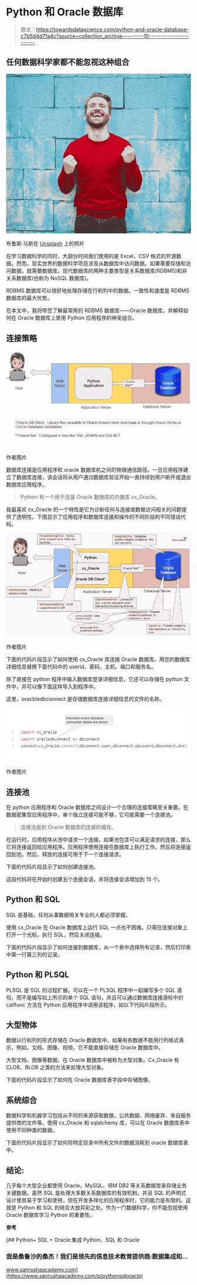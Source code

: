# Python 和 Oracle 数据库

> 原文：<https://towardsdatascience.com/python-and-oracle-database-c7b5d4d7fa4c?source=collection_archive---------10----------------------->

## 任何数据科学家都不能忽视这种组合

![](img/acf4c9e0fcf6a7ecd86b66ad089eb582.png)

布鲁斯·马斯在 [Unsplash](https://unsplash.com?utm_source=medium&utm_medium=referral) 上的照片

在学习数据科学的同时，大部分时间我们使用的是 Excel，CSV 格式的开源数据。然而，现实世界的数据科学项目涉及从数据库中访问数据。如果需要存储和访问数据，就需要数据库。现代数据库的两种主要类型是关系数据库(RDBMS)和非关系数据库(也称为 NoSQL 数据库)。

RDBMS 数据库可以很好地处理存储在行和列中的数据。一致性和速度是 RDBMS 数据库的最大优势。

在本文中，我将带您了解最常用的 RDBMS 数据库——Oracle 数据库，并解释如何在 Oracle 数据库上使用 Python 应用程序的神圣组合。

## 连接策略

![](img/adee68b93d4453458ae4aa7fb588d1b5.png)

作者图片

数据库连接是应用程序和 oracle 数据库机之间的物理通信路径。一旦应用程序建立了数据库连接，该会话将从用户通过数据库验证开始一直持续到用户断开或退出数据库应用程序。

> Python 有一个用于连接 Oracle 数据库的内置库 cx_Oracle。

我最喜欢 cx_Oracle 的一个特性是它为诊断任何与连接或数据访问相关的问题提供了透明性。下图显示了应用程序和数据库连接和操作的不同阶段的不同错误代码。

![](img/7c973bc086ee55d45adf93ac74ba3bb8.png)

作者图片

下面的代码片段显示了如何使用 cx_Oracle 库连接 Oracle 数据库。用您的数据库详细信息替换下面代码中的 userid、密码、主机、端口和服务名。

除了直接在 python 程序中输入数据库登录详细信息，它还可以存储在 python 文件中，并可以像下面这样导入到程序中。

这里，oracbledbconnect 是存储数据库连接详细信息的文件的名称。

![](img/c3510573b77644259a1b0362f527e2b2.png)

作者图片

## 连接池

在 python 应用程序和 Oracle 数据库之间设计一个合理的连接策略至关重要。在数据密集型应用程序中，单个独立连接可能不够，它可能需要一个连接池。

> 连接池是到 Oracle 数据库的连接的缓存。

在运行时，应用程序从池中请求一个连接。如果池包含可以满足请求的连接，那么它将连接返回给应用程序。应用程序使用连接在数据库上执行工作，然后将连接返回到池。然后，释放的连接可用于下一个连接请求。

下面的代码片段显示了如何创建连接池。

这段代码将在开始时创建五个连接会话，并将连接会话增加到 15 个。

## Python 和 SQL

SQL 是基础，任何从事数据相关专业的人都必须掌握。

使用 cx_Oracle 在 Oracle 数据库上运行 SQL 一点也不困难。只需在连接对象上打开一个光标，执行 SQL，然后关闭连接。

下面的代码片段显示了如何连接到数据库，从一个表中选择所有记录，然后打印表中第一行第三列的记录。

## Python 和 PLSQL

PLSQL 是 SQL 的过程扩展。可以在一个 PLSQL 程序中一起编写多个 SQL 语句，而不是编写如上所示的单个 SQL 语句，并且可以通过数据库连接游标中的 callfunc 方法在 Python 应用程序中调用该程序，如以下代码片段所示。

## 大型物体

数据以行和列的形式存储在 Oracle 数据库中。如果有些数据不能用行列格式表示，例如。文档、图像、视频，它不能直接存储在 Oracle 数据库中。

大型文档、图像等数据。在 Oracle 数据库中被称为大型对象。Cx_Oracle 有 CLOB、BLOB 之类的方法来处理大型对象。

下面的代码片段显示了如何在 Oracle 数据库表字段中存储图像。

## 系统综合

数据科学和机器学习包括从不同的来源获取数据。公共数据、网络废弃、来自服务提供商的文件等。使用 cx_Oracle 和 sqlalchemy 库，可以在 Oracle 数据库表中使用不同种类的数据。

下面的代码片段显示了如何将特定目录中所有文件的数据消耗到 oracle 数据库表中。

## 结论:

几乎每个大型企业都使用 Oracle、MySQL、IBM DB2 等关系数据库来存储业务关键数据。虽然 SQL 是处理大多数关系数据库的有效机制，并且 SQL 的声明式设计使其易于学习和使用，但在开发多样化的应用程序时，它的能力是有限的。这就是 Python 和 SQL 的结合大放异彩之处。作为一门数据科学，你不能忽视使用 Oracle 数据库学习 Python 的重要性。

**参考**

[](https://www.sanrushaacademy.com/p/pythonsqloracle) [## Python+ SQL + Oracle:集成 Python、SQL 和 Oracle

### 我是桑鲁沙的桑杰！我们是领先的信息技术教育提供商:数据集成和…

www.sanrushaacademy.com](https://www.sanrushaacademy.com/p/pythonsqloracle)